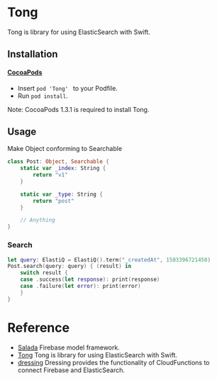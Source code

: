 # Tong

Tong is library for using ElasticSearch with Swift.

## Installation

#### [CocoaPods](https://github.com/cocoapods/cocoapods)

- Insert `pod 'Tong' ` to your Podfile.
- Run `pod install`.

Note: CocoaPods 1.3.1 is required to install Tong.

## Usage

Make Object conforming to Searchable
``` swift
class Post: Object, Searchable {
    static var _index: String {
        return "v1"
    }

    static var _type: String {
        return "post"
    }

    // Anything
}
```

### Search

``` swift
let query: ElastiQ = ElastiQ().term("_createdAt", 1503396721450)
Post.search(query: query) { (result) in
    switch result {
    case .success(let response): print(response)
    case .failure(let error): print(error)
    }
}
```

# Reference

- [Salada](https://github.com/1amageek/Salada) Firebase model framework.
- [Tong](https://github.com/1amageek/Tong) Tong is library for using ElasticSearch with Swift.
- [dressing](https://github.com/1amageek/dressing) Dressing provides the functionality of CloudFunctions to connect Firebase and ElasticSearch.
